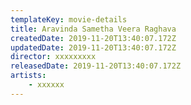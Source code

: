 ```yaml
---
templateKey: movie-details
title: Aravinda Sametha Veera Raghava
createdDate: 2019-11-20T13:40:07.172Z
updatedDate: 2019-11-20T13:40:07.172Z
director: xxxxxxxxx
releasedDate: 2019-11-20T13:40:07.172Z
artists:
    - xxxxxx
---
```


